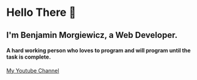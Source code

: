 
# Hello There 👋
## I'm Benjamin Morgiewicz, a Web Developer.
#### A hard working person who loves to program and will program until the task is complete.

[My Youtube Channel](https://www.youtube.com/channel/UCOJiwVUueAlGqo788D3d-uQ)

<!---
BaseBenjamin13/BaseBenjamin13 is a ✨ special ✨ repository because its `README.md` (this file) appears on your GitHub profile.
You can click the Preview link to take a look at your changes.
--->

